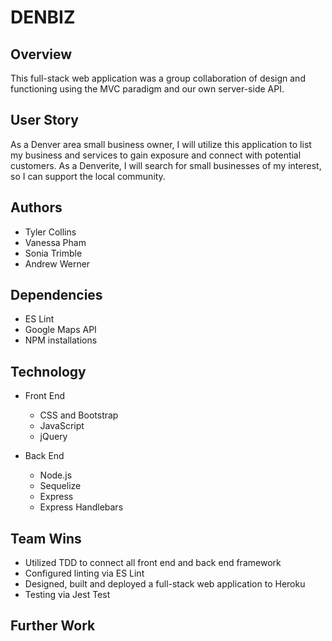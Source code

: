 # DENBIZ

## Overview
This full-stack web application was a group collaboration of design and functioning using the MVC paradigm and our own server-side API. 

## User Story
As a Denver area small business owner, I will utilize this application to list my business and services to gain exposure and connect with potential customers. 
As a Denverite, I will search for small businesses of my interest, so I can support the local community.

## Authors

* Tyler Collins
* Vanessa Pham
* Sonia Trimble
* Andrew Werner

## Dependencies

* ES Lint
* Google Maps API
* NPM installations

## Technology

* Front End
    * CSS and Bootstrap
    * JavaScript 
    * jQuery

* Back End
    * Node.js
    * Sequelize
    * Express
    * Express Handlebars
 

## Team Wins

* Utilized TDD to connect all front end and back end framework 
* Configured linting via ES Lint
* Designed, built and deployed a full-stack web application to Heroku
* Testing via Jest Test

## Further Work


